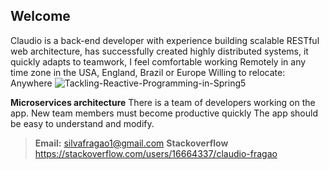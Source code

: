 ## Welcome
Claudio is a back-end developer with experience building scalable RESTful web architecture,
has successfully created highly distributed systems, it quickly adapts to teamwork,
I feel comfortable working Remotely in any time zone in the USA, England, Brazil or Europe
Willing to relocate: Anywhere
![Tackling-Reactive-Programming-in-Spring5](https://user-images.githubusercontent.com/20890022/139586853-21549526-abe5-4347-b5eb-6e5b516d62bc.png)


 **Microservices architecture** 
There is a team of developers working on the app.
New team members must become productive quickly
The app should be easy to understand and modify.
> **Email:** silvafragao1@gmail.com **Stackoverflow** https://stackoverflow.com/users/16664337/claudio-fragao
